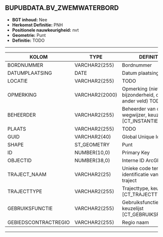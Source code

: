 ﻿## BUPUBDATA.BV_ZWEMWATERBORD


* __BGT inhoud:__ Nee
* __Herkomst Definitie:__ PNH
* __Positionele nauwkeurigheid:__ nvt
* __Geometrie:__ Punt
* __Definitie:__ TODO



***

|KOLOM                               |TYPE              |DEFINITIE|
|------                              |----              |-----    |
|BORDNUMMER                            |VARCHAR2(255)    |Bordnummer
|DATUMPLAATSING                      |DATE              |Datum plaatsing|
|LOCATIE                              |VARCHAR2(255)     |TODO|
|OPMERKING                           |VARCHAR2(2000)    |Opmerking (niet bijzonderheid, dat is een ander veld) TODO|
|BEHEERDER                           |VARCHAR2(255)     |Beheerder van de wegwijzer, keuzelijst [CT_INSTANTIE]|
|PLAATS                                  |VARCHAR2(255)     |TODO|
|GUID                                |VARCHAR2(40)      |Global Unique Identifier|
|SHAPE                          |ST_GEOMETRY      |Punt|
|ID                                  |NUMBER(10,0)      |Primary Key|
|OBJECTID                            |NUMBER(38,0)   |Interne ID ArcGIS|
|TRAJECT_NAAM                        |VARCHAR2(25)      |Unieke code ter identificatie van een traject|
|TRAJECTTYPE                         |VARCHAR2(255)    |Trajecttype, keuzelijst [CT_TRAJECTTYPE]|
|GEBRUIKSFUNCTIE                    |VARCHAR2(255)    |Gebruiksfunctie, keuzelijst [CT_GEBRUIKSFUNCTIE]|
|GEBIEDSCONTRACTREGIO                |VARCHAR2(255)  |Regio naam|



***
